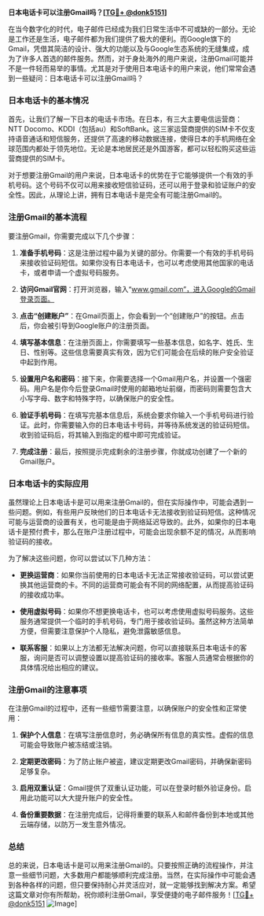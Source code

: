 **日本电话卡可以注册Gmail吗？[[TG💪+ @donk5151](https://t.me/s/donk5151)]**

在当今数字化的时代，电子邮件已经成为我们日常生活中不可或缺的一部分。无论是工作还是生活，电子邮件都为我们提供了极大的便利。而Google旗下的Gmail，凭借其简洁的设计、强大的功能以及与Google生态系统的无缝集成，成为了许多人首选的邮件服务。然而，对于身处海外的用户来说，注册Gmail可能并不是一件轻而易举的事情。尤其是对于使用日本电话卡的用户来说，他们常常会遇到一些疑问：日本电话卡可以注册Gmail吗？

### 日本电话卡的基本情况

首先，让我们了解一下日本的电话卡市场。在日本，有三大主要电信运营商：NTT Docomo、KDDI（包括au）和SoftBank。这三家运营商提供的SIM卡不仅支持语音通话和短信服务，还提供了高速的移动数据连接，使得日本的手机网络在全球范围内都处于领先地位。无论是本地居民还是外国游客，都可以轻松购买这些运营商提供的SIM卡。

对于想要注册Gmail的用户来说，日本电话卡的优势在于它能够提供一个有效的手机号码。这个号码不仅可以用来接收短信验证码，还可以用于登录和验证账户的安全性。因此，从理论上讲，拥有日本电话卡是完全有可能注册Gmail的。

### 注册Gmail的基本流程

要注册Gmail，你需要完成以下几个步骤：

1. **准备手机号码**：这是注册过程中最为关键的部分。你需要一个有效的手机号码来接收验证码短信。如果你没有日本电话卡，也可以考虑使用其他国家的电话卡，或者申请一个虚拟号码服务。

2. **访问Gmail官网**：打开浏览器，输入“www.gmail.com”，进入Google的Gmail登录页面。

3. **点击“创建账户”**：在Gmail页面上，你会看到一个“创建账户”的按钮。点击后，你会被引导到Google账户的注册页面。

4. **填写基本信息**：在注册页面上，你需要填写一些基本信息，如名字、姓氏、生日、性别等。这些信息需要真实有效，因为它们可能会在后续的账户安全验证中起到作用。

5. **设置用户名和密码**：接下来，你需要选择一个Gmail用户名，并设置一个强密码。用户名是你今后登录Gmail时使用的邮箱地址前缀，而密码则需要包含大小写字母、数字和特殊字符，以确保账户的安全性。

6. **验证手机号码**：在填写完基本信息后，系统会要求你输入一个手机号码进行验证。此时，你需要输入你的日本电话卡号码，并等待系统发送的验证码短信。收到验证码后，将其输入到指定的框中即可完成验证。

7. **完成注册**：最后，按照提示完成剩余的注册步骤，你就成功创建了一个新的Gmail账户。

### 日本电话卡的实际应用

虽然理论上日本电话卡是可以用来注册Gmail的，但在实际操作中，可能会遇到一些问题。例如，有些用户反映他们的日本电话卡无法接收到验证码短信。这种情况可能与运营商的设置有关，也可能是由于网络延迟导致的。此外，如果你的日本电话卡是预付费卡，那么在账户注册过程中，可能会出现余额不足的情况，从而影响验证码的接收。

为了解决这些问题，你可以尝试以下几种方法：

- **更换运营商**：如果你当前使用的日本电话卡无法正常接收验证码，可以尝试更换其他运营商的卡。不同的运营商可能会有不同的网络配置，从而提高验证码的接收成功率。
  
- **使用虚拟号码**：如果你不想更换电话卡，也可以考虑使用虚拟号码服务。这些服务通常提供一个临时的手机号码，专门用于接收验证码。虽然这种方法简单方便，但需要注意保护个人隐私，避免泄露敏感信息。

- **联系客服**：如果以上方法都无法解决问题，你可以直接联系日本电话卡的客服，询问是否可以调整设置以提高验证码的接收率。客服人员通常会根据你的具体情况给出相应的建议。

### 注册Gmail的注意事项

在注册Gmail的过程中，还有一些细节需要注意，以确保账户的安全性和正常使用：

1. **保护个人信息**：在填写注册信息时，务必确保所有信息的真实性。虚假的信息可能会导致账户被冻结或注销。

2. **定期更改密码**：为了防止账户被盗，建议定期更改Gmail密码，并确保新密码足够复杂。

3. **启用双重认证**：Gmail提供了双重认证功能，可以在登录时额外验证身份。启用此功能可以大大提升账户的安全性。

4. **备份重要数据**：在注册完成后，记得将重要的联系人和邮件备份到本地或其他云端存储，以防万一发生意外情况。

### 总结

总的来说，日本电话卡是可以用来注册Gmail的。只要按照正确的流程操作，并注意一些细节问题，大多数用户都能够顺利完成注册。当然，在实际操作中可能会遇到各种各样的问题，但只要保持耐心并灵活应对，就一定能够找到解决方案。希望这篇文章对你有所帮助，祝你顺利注册Gmail，享受便捷的电子邮件服务！[[TG💪+ @donk5151](https://t.me/s/donk5151) ![Image](https://i.postimg.cc/rwNCRYN7/Snipaste-2025-04-30-17-27-05.png)]